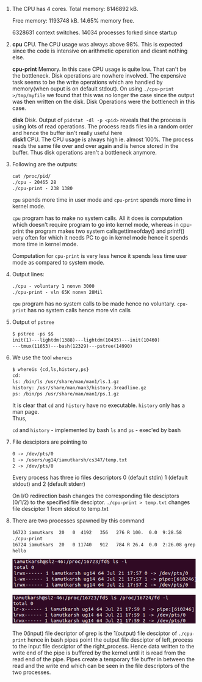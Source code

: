 1.	The CPU has 4 cores. Total memory: 8146892 kB.
 
	Free memory: 1193748 kB. 14.65% memory free. 
	
	6328631 context switches. 14034 processes forked since startup

2. 	**cpu** CPU. The CPU usage was always above 98%. This is expected since the code is intensive on arithmetic operation and diesnt nothing else.

	**cpu-print** Memory. In this case CPU usage is quite low. That can't be the bottleneck. Disk operations are nowhere involved. The expensive task seems to be the write operations which are handled by memory(when ouput is on default stdout). On using `./cpu-print >/tmp/myfile` we found that this was no longer the case since the output was then written on the disk. Disk Operations were the bottlenech in this case.
	
	**disk** Disk. Output of ``pidstat -dl -p <pid>`` reveals that the process is using lots of read operations. The process reads files in a random order and hence the buffer isn't really useful here  
	**disk1** CPU. The CPU usage is always high ie. almost 100%. The process reads the same file over and over again and is hence stored in the buffer. Thus disk operations aren't a bottleneck anymore.

3.	Following are the outputs:
	```
	cat /proc/pid/
	./cpu - 20465 28
	./cpu-print - 238 1380
	```
	`cpu` spends more time in user mode and `cpu-print` spends more time in kernel mode.

	`cpu` program has to make no system calls. All it does is computation which doesn't require program to go into kernel mode, whereas in cpu-print the program makes two system callsgettimeofday() and printf() very often for which it needs PC to go in kernel mode hence it spends more time in kernel mode.

	Computation for `cpu-print` is very less hence it spends less time user mode as compared to system mode.

4.	Output lines:
	```
	./cpu - voluntary 1 nonvn 3000
   	./cpu-print - vln 65K nonvn 28Mil
	```
   	`cpu` program has no system calls to be made hence no voluntary.
   	`cpu-print` has no system calls hence more vln calls 

5.	Output of `pstree`
	```
	$ pstree -ps $$
	init(1)---lightdm(1388)---lightdm(10435)---init(10460)
	---tmux(11653)---bash(12329)---pstree(14990)
	```

6.	We use the tool `whereis`
	```	
	$ whereis {cd,ls,history,ps}
	cd:
	ls: /bin/ls /usr/share/man/man1/ls.1.gz
	history: /usr/share/man/man3/history.3readline.gz
	ps: /bin/ps /usr/share/man/man1/ps.1.gz
	```
	It is clear that `cd` and `history` have no executable. `history` only has a man page.	
	Thus,

	`cd` and `history` - implemented by bash
	`ls` and `ps` - exec'ed by bash

7.	File desciptors are pointing to
	```	
	0 -> /dev/pts/0
	1 -> /users/ug14/iamutkarsh/cs347/temp.txt 
	2 -> /dev/pts/0 
	```
	Every process has three io files descriptors 
	0 (default stdin) 1 (default stdout) and 2 (default stderr)
	
	On I/O redirection bash changes the corresponding file desciptors 
	(0/1/2) to the specified file desciptor. 
	`./cpu-print > temp.txt` changes file desciptor 1 from stdout to temp.txt

8.	There are two processes spawned by this command
	```
	16723 iamutkars  20   0  4192   356   276 R 100.  0.0  9:28.58 ./cpu-print 
	16724 iamutkars  20   0 11740   912   784 R 26.4  0.0  2:26.08 grep hello  
	```
		
	![File descriptor of `cpu-print`](./cpu-print.png)

	![File descriptor of `grep`](./grep.png)

	The 0(input) file decriptor of grep is the 1(output) file desciptor
	of `./cpu-print` hence in bash pipes point the output file desciptor 
	of left_process to the input file desciptor of the right_process. 
	Hence data written to the write end of the pipe is buffered by the kernel 
	until it is read from the read end of the pipe. 
	Pipes create a temporary file buffer in between the read and the write end 
	which can be seen in the file descriptors of the two processes. 

